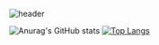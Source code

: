 ![header](https://capsule-render.vercel.app/api?type=waving&color=auto&height=300&section=header&text=Bem-vindo%20ao%20Meu%20Repositório&fontSize=50&fontAlignY=40)


![Anurag's GitHub stats](https://github-readme-stats.vercel.app/api?username=Jeremias-Souza&show_icons=true&theme=transparent)
[![Top Langs](https://github-readme-stats.vercel.app/api/top-langs/?username=Jeremias-Souza&layout=donut-vertical)](https://github.com/Jeremias-Souza/github-readme-stats)



